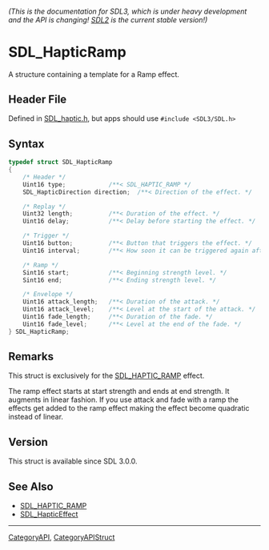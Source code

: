 ###### (This is the documentation for SDL3, which is under heavy development and the API is changing! [SDL2](https://wiki.libsdl.org/SDL2/) is the current stable version!)
# SDL_HapticRamp

A structure containing a template for a Ramp effect.

## Header File

Defined in [SDL_haptic.h](https://github.com/libsdl-org/SDL/blob/main/include/SDL3/SDL_haptic.h), but apps should use `#include <SDL3/SDL.h>`

## Syntax

```c
typedef struct SDL_HapticRamp
{
    /* Header */
    Uint16 type;            /**< SDL_HAPTIC_RAMP */
    SDL_HapticDirection direction;  /**< Direction of the effect. */

    /* Replay */
    Uint32 length;          /**< Duration of the effect. */
    Uint16 delay;           /**< Delay before starting the effect. */

    /* Trigger */
    Uint16 button;          /**< Button that triggers the effect. */
    Uint16 interval;        /**< How soon it can be triggered again after button. */

    /* Ramp */
    Sint16 start;           /**< Beginning strength level. */
    Sint16 end;             /**< Ending strength level. */

    /* Envelope */
    Uint16 attack_length;   /**< Duration of the attack. */
    Uint16 attack_level;    /**< Level at the start of the attack. */
    Uint16 fade_length;     /**< Duration of the fade. */
    Uint16 fade_level;      /**< Level at the end of the fade. */
} SDL_HapticRamp;
```

## Remarks

This struct is exclusively for the [SDL_HAPTIC_RAMP](SDL_HAPTIC_RAMP)
effect.

The ramp effect starts at start strength and ends at end strength. It
augments in linear fashion. If you use attack and fade with a ramp the
effects get added to the ramp effect making the effect become quadratic
instead of linear.

## Version

This struct is available since SDL 3.0.0.

## See Also

* [SDL_HAPTIC_RAMP](SDL_HAPTIC_RAMP)
* [SDL_HapticEffect](SDL_HapticEffect)

----
[CategoryAPI](CategoryAPI), [CategoryAPIStruct](CategoryAPIStruct)

